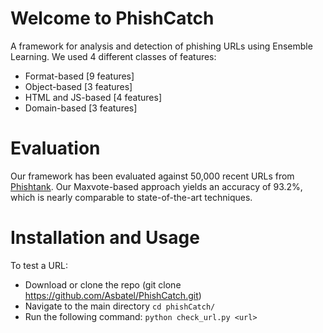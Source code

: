 # Welcome to PhishCatch

A framework for analysis and detection of phishing URLs using Ensemble Learning. We used 4 different classes of features:

- Format-based [9 features]
- Object-based [3 features]
- HTML and JS-based [4 features]
- Domain-based [3 features]

# Evaluation

Our framework has been evaluated against 50,000 recent URLs from <a href="https://www.phishtank.com/">Phishtank</a>. Our Maxvote-based approach yields an accuracy of 93.2%, which is nearly comparable to state-of-the-art techniques.
   
# Installation and Usage

To test a URL:
- Download or clone the repo (git clone https://github.com/Asbatel/PhishCatch.git)
- Navigate to the main directory `cd phishCatch/`
- Run the following command: `python check_url.py <url>`




